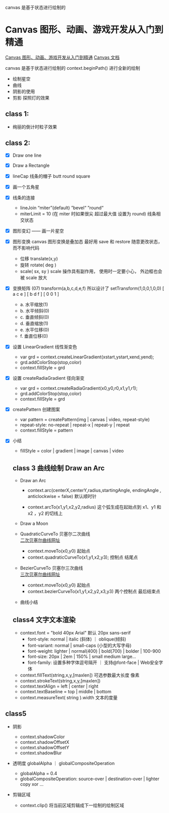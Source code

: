 <!--
 * @Version: 2.0
 * @Autor: rockshang
 * @Date: 2021-12-05 18:38:41
-->

canvas 是基于状态进行绘制的

# Canvas 图形、动画、游戏开发从入门到精通

[Canvas 图形、动画、游戏开发从入门到精通](https://www.youtube.com/watch?v=D4h4puFp-6k&list=PL9nxfq1tlKKlmrUsdfVrTRt0lI1yQ9DEb&index=2)
[Canvas 文档](http://caibaojian.com/canvas/about.html)

canvas 是基于状态进行绘制的
context.beginPath() 进行全新的绘制

- 绘制星空
- 曲线
- 阴影的使用
- 剪影 探照灯的效果

## class 1:

- 绚丽的倒计时粒子效果

## class 2:

- [x] Draw one line
- [x] Draw a Rectangle
- [x] lineCap 线条的帽子 butt round square
- [x] 画一个五角星
- [x] 线条的连接
  - lineJoin “miter”(default) ”bevel“ ”round“
  - miterLimit = 10 (在 miter 时如果很尖 超过最大值 设置为 round) 线条相交状态
- [x] 图形变幻 —— 画一片星空
- [x] 图形变换 canvas 图形变换是叠加态 最好用 save 和 restore 随意更改状态，而不影响代码
  - 位移 translate(x,y)
  - 旋转 rotate( deg )
  - scale( sx, sy ) scale 操作具有副作用， 使用时一定要小心， 外边框也会被 scale 放大
- [x] 变换矩阵 (07) transform(a,b,c,d,e,f) 所以设计了 setTransform(1,0,0,1,0,0)
      [ a c e ]
      [ b d f ]
      [ 0 0 1 ]

  - a. 水平缩放(1)
  - b. 水平倾斜(0)
  - c. 垂直倾斜(0)
  - d. 垂直缩放(1)
  - e. 水平位移(0)
  - f. 垂直位移(0)

- [x] 设置 LinearGradient 线性渐变色

  - var grd = context.createLinearGradient(xstart,ystart,xend,yend);
  - grd.addColorStop(stop,color)
  - context.fillStyle = grd

- [x] 设置 createRadiaGradient 径向渐变

  - var grd = context.createRadiaGradient(x0,y0,r0,x1,y1,r1);
  - grd.addColorStop(stop,color)
  - context.fillStyle = grd

- [x] createPattern 创建图案

  - var pattern = createPattern(img | canvas | video, repeat-style)
  - repeat-style: no-repeat | repeat-x | repeat-y | repeat
  - context.fillStyle = pattern

- [x] 小结

  - fillStyle = color | gradient | image | canvas | video

  ## class 3 曲线绘制 Draw an Arc

  - Draw an Arc

    - context.arc(centerX,centerY,radius,startingAngle, endingAngle , anticlockwise = false) 默认顺时针

    - context.arcTo(x1,y1,x2,y2,radius) 这个弧生成在起始点到 x1、y1 和 x2 ，y2 的切线上

  - Draw a Moon

  - QuadraticCurveTo 贝塞尔二次曲线  
    [二次贝塞尔曲线网址](http://blogs.sitepointstatic.com/examples/tech/canvas-curves/quadratic-curve.html)

    - context.moveTo(x0,y0) 起始点
    - context.quadraticCurveTo(x1,y1,x2,y3); 控制点 结尾点

  - BezierCurveTo 贝塞尔三次曲线  
    [三次贝塞尔曲线网址](http://blogs.sitepointstatic.com/examples/tech/canvas-curves/bezier-curve.html)

    - context.moveTo(x0,y0) 起始点
    - context.bezierCurveTo(x1,y1,x2,y2,x3,y3) 两个控制点 最后结束点

  - 曲线小结

  ## class4 文字文本渲染

  - context.font = "bold 40px Arial" 默认 20px sans-serif
    - font-style: normal | italic (斜体) ｜ oblique(倾斜)
    - font-variant: normal | small-caps (小型的大写字母)
    - font-weight: lighter | normal(400) | bold(700) | bolder | 100-900
    - font-size: 20px | 2em | 150% | small medium large...
    - font-family: 设置多种字体逗号隔开 ｜ 支持@font-face | Web安全字体
  - context.fillText(string,x,y,[maxlen]) 可选参数最大长度 像素
  - context.strokeText(string,x,y,[maxlen])
  - context.textAlign = left | center | right
  - context.textBaseline = top | middle | bottom
  - context.measureText( string ).width  文本的度量


## class5 

  - 阴影
    - context.shadowColor
    - context.shadowOffsetX
    - context.shadowOffsetY
    - context.shadowBlur
  
  - 透明度 globalAlpha ｜ globalCompositeOperation
    - globalAlpha = 0.4
    - globalCompositeOperation: source-over | destination-over |  lighter copy xor ...

  - 剪辑区域
    - context.clip()  将当前区域剪辑成下一绘制的绘制区域